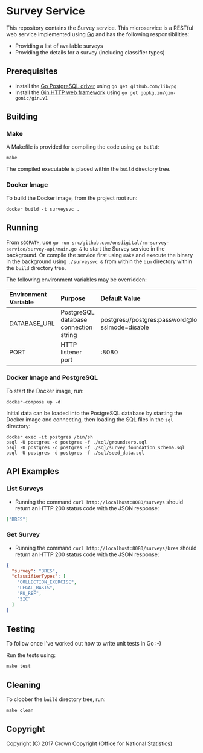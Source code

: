 # Survey Service
This repository contains the Survey service. This microservice is a RESTful web service implemented using [Go](https://golang.org/) and has the following responsibilities:

* Providing a list of available surveys
* Providing the details for a survey (including classifier types)

## Prerequisites
* Install the [Go PostgreSQL driver](https://github.com/lib/pq) using `go get github.com/lib/pq`
* Install the [Gin HTTP web framework](https://gin-gonic.github.io/gin/) using `go get gopkg.in/gin-gonic/gin.v1`

## Building
### Make
A Makefile is provided for compiling the code using `go build`:

```
make
```

The compiled executable is placed within the `build` directory tree.

### Docker Image
To build the Docker image, from the project root run:

```
docker build -t surveysvc .
```

## Running
From `$GOPATH`, use `go run src/github.com/onsdigital/rm-survey-service/survey-api/main.go &` to start the Survey service in the background. Or compile the service first using `make` and execute the binary in the background using `./surveysvc &` from within the `bin` directory within the `build` directory tree.

The following environment variables may be overridden:

| Environment Variable | Purpose                               | Default Value                                                   |
| :------------------- | :------------------------------------ | :-------------------------------------------------------------- |
| DATABASE_URL         | PostgreSQL database connection string | postgres://postgres:password@localhost/postgres?sslmode=disable |
| PORT                 | HTTP listener port                    | :8080                                                           |

### Docker Image and PostgreSQL
To start the Docker image, run:

```
docker-compose up -d
```

Initial data can be loaded into the PostgreSQL database by starting the Docker image and connecting, then loading the SQL files in the `sql` directory:
```
docker exec -it postgres /bin/sh
psql -U postgres -d postgres -f ./sql/groundzero.sql
psql -U postgres -d postgres -f ./sql/survey_foundation_schema.sql
psql -U postgres -d postgres -f ./sql/seed_data.sql
```

## API Examples
### List Surveys

* Running the command `curl http://localhost:8080/surveys` should return an HTTP 200 status code with the JSON response:

```json
["BRES"]
```

### Get Survey

* Running the command `curl http://localhost:8080/surveys/bres` should return an HTTP 200 status code with the JSON response:

```json
{
  "survey": "BRES",
  "classifierTypes": [
    "COLLECTION_EXERCISE",
    "LEGAL_BASIS",
    "RU_REF",
    "SIC"
  ]
}
```

## Testing
To follow once I've worked out how to write unit tests in Go :-)

Run the tests using:

```
make test
```

## Cleaning
To clobber the `build` directory tree, run:

```
make clean
```

## Copyright
Copyright (C) 2017 Crown Copyright (Office for National Statistics)
